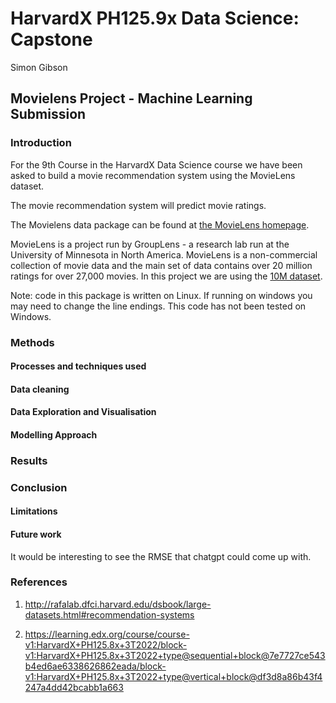 # HarvardX PH125.9x Data Science: Capstone

Simon Gibson 

## Movielens Project -  Machine Learning Submission

### Introduction

For the 9th Course in the HarvardX Data Science course we have been asked to build a movie recommendation system using the MovieLens dataset.

The movie recommendation system will predict movie ratings.

The Movielens data package can be found at [the MovieLens homepage](https://movielens.org/). 

MovieLens is a project run by GroupLens - a research lab run at the University of Minnesota in North America. MovieLens is a non-commercial collection of movie data and the main set of data contains over 20 million ratings for over 27,000 movies. In this project we are using the [10M dataset](https://grouplens.org/datasets/movielens/10m/).

Note: code in this package is written on Linux. If running on windows you may need to change the line endings. This code has not been tested on Windows.

### Methods

#### Processes and techniques used

#### Data cleaning

#### Data Exploration and Visualisation

#### Modelling Approach

### Results

### Conclusion

#### Limitations

#### Future work

It would be interesting to see the RMSE that chatgpt could come up with.

### References

1. http://rafalab.dfci.harvard.edu/dsbook/large-datasets.html#recommendation-systems

2. https://learning.edx.org/course/course-v1:HarvardX+PH125.8x+3T2022/block-v1:HarvardX+PH125.8x+3T2022+type@sequential+block@7e7727ce543b4ed6ae6338626862eada/block-v1:HarvardX+PH125.8x+3T2022+type@vertical+block@df3d8a86b43f4247a4dd42bcabb1a663

